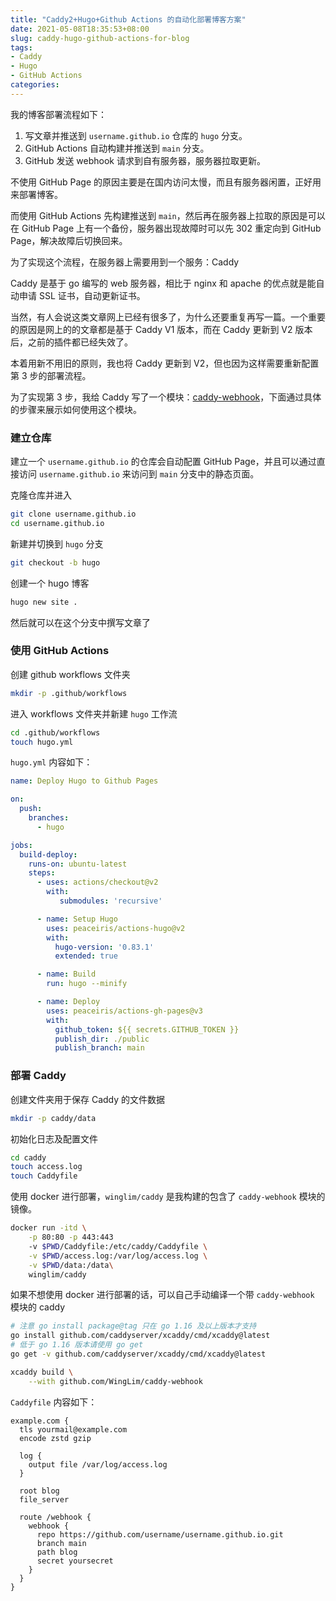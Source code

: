 ```yaml
---
title: "Caddy2+Hugo+Github Actions 的自动化部署博客方案"
date: 2021-05-08T18:35:53+08:00
slug: caddy-hugo-github-actions-for-blog
tags:
- Caddy
- Hugo
- GitHub Actions
categories:
---
```




我的博客部署流程如下：

1. 写文章并推送到 `username.github.io` 仓库的 `hugo` 分支。
2. GitHub Actions 自动构建并推送到 `main` 分支。
3. GitHub 发送 webhook 请求到自有服务器，服务器拉取更新。



不使用 GitHub Page 的原因主要是在国内访问太慢，而且有服务器闲置，正好用来部署博客。

而使用 GitHub Actions 先构建推送到 `main`，然后再在服务器上拉取的原因是可以在 GitHub Page 上有一个备份，服务器出现故障时可以先 302 重定向到 GitHub Page，解决故障后切换回来。



为了实现这个流程，在服务器上需要用到一个服务：Caddy

Caddy 是基于 go 编写的 web 服务器，相比于 nginx 和 apache 的优点就是能自动申请 SSL 证书，自动更新证书。

当然，有人会说这类文章网上已经有很多了，为什么还要重复再写一篇。一个重要的原因是网上的的文章都是基于 Caddy V1 版本，而在 Caddy 更新到 V2 版本后，之前的插件都已经失效了。

本着用新不用旧的原则，我也将 Caddy 更新到 V2，但也因为这样需要重新配置第 3 步的部署流程。

为了实现第 3 步，我给 Caddy 写了一个模块：[caddy-webhook](https://github.com/WingLim/caddy-webhook)，下面通过具体的步骤来展示如何使用这个模块。



### 建立仓库

建立一个 `username.github.io` 的仓库会自动配置 GitHub Page，并且可以通过直接访问 `username.github.io` 来访问到 `main` 分支中的静态页面。

克隆仓库并进入

```bash
git clone username.github.io
cd username.github.io
```

新建并切换到 `hugo` 分支

```bash
git checkout -b hugo
```

创建一个 hugo 博客

```bash
hugo new site .
```

然后就可以在这个分支中撰写文章了



### 使用 GitHub Actions

创建 github workflows 文件夹

```bash
mkdir -p .github/workflows
```

进入 workflows 文件夹并新建 `hugo` 工作流

```bash
cd .github/workflows
touch hugo.yml
```

`hugo.yml` 内容如下：

```yaml
name: Deploy Hugo to Github Pages

on:
  push:
    branches:
      - hugo

jobs:
  build-deploy:
    runs-on: ubuntu-latest
    steps:
      - uses: actions/checkout@v2
        with:
           submodules: 'recursive'

      - name: Setup Hugo
        uses: peaceiris/actions-hugo@v2
        with:
          hugo-version: '0.83.1'
          extended: true

      - name: Build
        run: hugo --minify

      - name: Deploy
        uses: peaceiris/actions-gh-pages@v3
        with:
          github_token: ${{ secrets.GITHUB_TOKEN }}
          publish_dir: ./public
          publish_branch: main
```



### 部署 Caddy

创建文件夹用于保存 Caddy 的文件数据

```bash
mkdir -p caddy/data
```

初始化日志及配置文件

```bash
cd caddy
touch access.log
touch Caddyfile
```

使用 docker 进行部署，`winglim/caddy` 是我构建的包含了 `caddy-webhook` 模块的镜像。

```bash
docker run -itd \
    -p 80:80 -p 443:443
    -v $PWD/Caddyfile:/etc/caddy/Caddyfile \
    -v $PWD/access.log:/var/log/access.log \
    -v $PWD/data:/data\
    winglim/caddy
```

如果不想使用 docker 进行部署的话，可以自己手动编译一个带 `caddy-webhook` 模块的 caddy

```bash
# 注意 go install package@tag 只在 go 1.16 及以上版本才支持
go install github.com/caddyserver/xcaddy/cmd/xcaddy@latest
# 低于 go 1.16 版本请使用 go get
go get -v github.com/caddyserver/xcaddy/cmd/xcaddy@latest

xcaddy build \
	--with github.com/WingLim/caddy-webhook
```



`Caddyfile` 内容如下：

```
example.com {
  tls yourmail@example.com
  encode zstd gzip

  log {
    output file /var/log/access.log
  }

  root blog
  file_server
  
  route /webhook {
    webhook {
      repo https://github.com/username/username.github.io.git
      branch main
      path blog
      secret yoursecret
    }
  }
}
```

